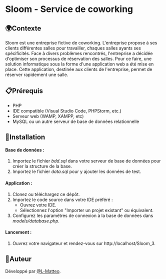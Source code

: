 # Sloom - Service de coworking


## 🌍Contexte

Sloom est une entreprise fictive de coworking. L'entreprise propose à ses clients différentes salles pour travailler, chaques  salles ayants ses spécificités. Face à divers problèmes rencontrés, l'entreprise a décidée d'optimiser son processus de réservation des salles. Pour ce faire, une solution informatique sous la forme d'une application web a été mise en place. Cette application, destinée aux clients de l'entreprise, permet de réserver rapidement une salle. 

## 📋Prérequis
- PHP
- IDE compatible (Visual Studio Code, PHPStorm, etc.)
- Serveur web (WAMP, XAMPP, etc)
- MySQL ou un autre serveur de base de données relationnelle

## 🚀Installation  
#### Base de données :
 1. Importez le fichier  *bdd.sql* dans votre serveur de base de données pour créer la structure de la base.   
 2. Importez le fichier *data.sql* pour y ajouter les données de test.  
#### Application :  
 1. Clonez ou téléchargez ce dépôt.
 2. Importez le code source dans votre IDE préféré :
    - Ouvrez votre IDE.
    - Sélectionnez l'option "Importer un projet existant" ou équivalent.
 3. Configurez les paramètres de connexion à la base de données dans *models/database.php*.
#### Lancement :
 1. Ouvrez votre navigateur et rendez-vous sur http://localhost/Sloom_3.



## 👤Auteur
Développé par [@L-Matteo](https://github.com/L-Matteo).

 
